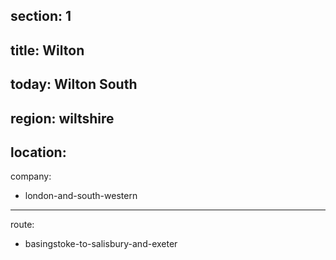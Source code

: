 ﻿section: 1
----
title: Wilton
----
today: Wilton South
----
region: wiltshire
----
location:
----
company:
- london-and-south-western
----
route:
- basingstoke-to-salisbury-and-exeter

